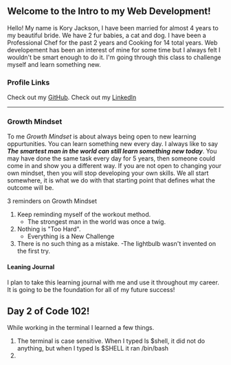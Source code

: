 ## Welcome to the Intro to my Web Development!

Hello! My name is Kory Jackson, I have been married for almost 4 years to my beautiful bride. We have 2 fur babies, a cat and dog. I have been a Professional Chef for the past 2 years and Cooking for 14 total years. Web developement has been an interest of mine for some time but I always felt I wouldn't be smart enough to do it. I'm going through this class to challenge myself and learn something new.

### Profile Links
Check out my [GitHub](https://github.com/Dirrbick "Kory's Github Site").
Check out my [LinkedIn](https://www.linkedin.com/in/kory-jackson-927363164/)

---

### Growth Mindset

To me _Growth Mindset_ is about always being open to new learning oppurtunities. You can learn something new every day. I always like to say ***The smartest man in the world can still learn something new today***. You may have done the same task every day for 5 years, then someone could come in and show you a different way. If you are not open to changing your own mindset, then you will stop developing your own skills. We all start somewhere, it is what we do with that starting point that defines what the outcome will be.



3 reminders on Growth Mindset

1. Keep reminding myself of the workout method.
     - The strongest man in the world was once a twig.
2. Nothing is "Too Hard".
     - Everything is a New Challenge
3. There is no such thing as a mistake.
     -The lightbulb wasn't invented on the first try.


#### Leaning Journal
I plan to take this learning journal with me and use it throughout my career. It is going to be the foundation for all of my future success!


## Day 2 of Code 102!

While working in the terminal I learned a few things.

1. The terminal is case sensitive.
          When I typed ls $shell, it did not do anything, but when I typed ls $SHELL it ran /bin/bash
1. 
